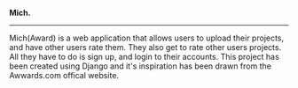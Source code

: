 **Mich.**
****
Mich(Award) is a web application that allows users to upload their projects, and have other users rate them. They also get to rate other users projects. All they have to do is sign up, and login to their accounts. This project has been created using Django  and it's inspiration has been drawn from the Awwards.com offical website.
